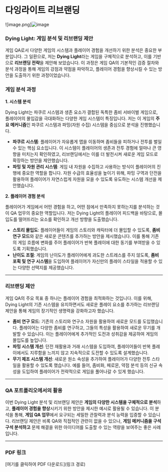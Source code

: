 # 다잉라이트 리브랜딩

![image.png]![image](https://github.com/user-attachments/assets/81d2aa5f-bf20-47c2-a677-cacd8ce4489d)


### **Dying Light: 게임 분석 및 리브랜딩 제안**

게임 QA로서 다양한 게임의 시스템과 플레이어 경험을 개선하기 위한 분석은 중요한 부분입니다. 그 일환으로, 저는 **Dying Light**라는 게임을 구체적으로 분석하고, 이를 기반으로 **리브랜딩 전략**을 제안해 보았습니다. 이 과정은 게임 QA의 기본적인 검증 절차와 분석 과정을 통해 게임의 강점과 약점을 파악하고, 플레이어 경험을 향상시킬 수 있는 방안을 도출하기 위한 과정이었습니다.

### **게임 분석 과정**

**1. 시스템 분석**

Dying Light는 파쿠르 시스템과 생존 요소가 결합된 독특한 좀비 서바이벌 게임으로, 플레이어의 몰입감을 극대화하는 다양한 게임 시스템이 특징입니다. 저는 이 게임의 **주요 메커니즘**인 파쿠르 시스템과 파밍(자원 수집) 시스템을 중심으로 분석을 진행했습니다.

- **파쿠르 시스템**: 플레이어가 자유롭게 맵을 이동하며 좀비들을 피하거나 전투를 벌일 수 있는 핵심 요소입니다. 이 시스템이 플레이어의 생존과 전투 경험에 얼마나 큰 영향을 미치는지 확인하였고, 리브랜딩에서는 이를 더 발전시켜 새로운 게임 모드로 확장하는 방안을 제안했습니다.
- **파밍 및 자원 관리 시스템**: 게임 내 자원을 수집하고 사용하는 방식이 플레이어의 진행에 중요한 역할을 합니다. 자원 수급의 효율성을 높이기 위해, 파밍 구역과 던전을 활용하여 플레이어가 자연스럽게 자원을 모을 수 있도록 유도하는 시스템 개선을 제안했습니다.

**2. 플레이어 경험 분석**

플레이어가 게임에서 어떤 경험을 하고, 어떤 점에서 만족하지 못하는지를 분석하는 것이 QA 업무의 중요한 역할입니다. 저는 Dying Light의 플레이어 피드백을 바탕으로, 몰입도를 떨어뜨리는 요소를 확인하고 개선 방향을 도출했습니다.

- **스토리 몰입도**: 플레이어들이 게임의 스토리와 캐릭터에 더 몰입할 수 있도록, **좀비 연구 모드**와 같은 새로운 콘텐츠를 추가하는 방안을 제시했습니다. 이를 통해 기존의 게임 흐름에 변화를 주어 플레이어가 반복 플레이에 대한 동기를 부여받을 수 있도록 기획했습니다.
- **난이도 조절**: 게임의 난이도가 플레이어에게 과도한 스트레스를 주지 않도록, **좀비 포획 및 연구 시스템**을 도입하여 플레이어가 자신만의 플레이 스타일을 적용할 수 있는 다양한 선택지를 제공했습니다.

---

### **리브랜딩 제안**

게임 QA의 주요 목표 중 하나는 플레이어 경험을 최적화하는 것입니다. 이를 위해, Dying Light의 기존 시스템을 유지하면서도 새로운 플레이 요소를 추가하는 리브랜딩 제안을 통해 게임의 장기적인 생명력을 강화하고자 했습니다.

- **좀비 연구 모드**: 기존의 스토리와 연구소 자원을 활용하여 새로운 모드를 도입했습니다. 플레이어는 다양한 좀비를 연구하고, 그들의 특성을 활용하여 새로운 무기를 개발할 수 있습니다. 이는 플레이어에게 추가적인 도전과 성취감을 제공하여 게임의 몰입도를 높입니다.
- **파밍 시스템 개선**: 던전 재활용과 거래 시스템을 도입하여, 플레이어들이 반복 플레이에서도 지루함을 느끼지 않고 지속적으로 도전할 수 있도록 설계했습니다.
- **무기 제조 시스템 개선**: 새로운 원소 속성을 추가하여 플레이어가 다양한 전투 스타일을 활용할 수 있도록 했습니다. 예를 들어, 좀비화, 페로몬, 약점 분석 등의 신규 속성을 도입하여 플레이어가 전략적으로 게임을 풀어나갈 수 있게 했습니다.

---

### **QA 포트폴리오에서의 활용**

이번 Dying Light 분석 및 리브랜딩 제안은 **게임의 다양한 시스템을 구체적으로 분석**하고, **플레이어 경험을 향상**시키기 위한 방안을 제시한 예시로 활용될 수 있습니다. 이 분석을 통해, **게임 QA 업무**에서 요구되는 세밀한 관찰력과 분석 능력을 입증할 수 있습니다. 리브랜딩 제안은 비록 QA와 직접적인 관련이 없을 수 있으나, **게임 메커니즘을 구석구석 분석하고** 문제 해결을 위한 아이디어를 도출할 수 있는 역량을 보여주는 좋은 사례입니다.

---

### PDF 링크

[여기를 클릭하여 PDF 다운로드](링크 경로)

